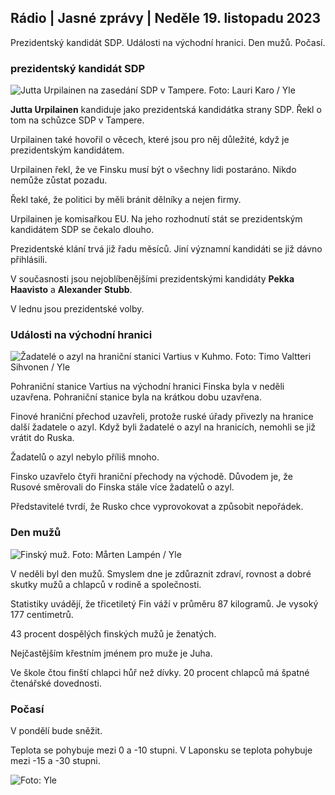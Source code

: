 ## Rádio \| Jasné zprávy \| Neděle 19. listopadu 2023

Prezidentský kandidát SDP. Události na východní hranici. Den mužů. Počasí.

### prezidentský kandidát SDP

![Jutta Urpilainen na zasedání SDP v Tampere. Foto: Lauri Karo / Yle](https://images.cdn.yle.fi/image/upload/c_crop,h_3078,w_5472,x_0,y_536/ar_1.7777777777777777,c_fill,g_faces,h_1200/w.0q_auto:eco/f_auto/fl_lossy/v1700390392/39-12029436559e5d3e7734)

**Jutta Urpilainen** kandiduje jako prezidentská kandidátka strany SDP. Řekl o tom na schůzce SDP v Tampere.

Urpilainen také hovořil o věcech, které jsou pro něj důležité, když je prezidentským kandidátem.

Urpilainen řekl, že ve Finsku musí být o všechny lidi postaráno. Nikdo nemůže zůstat pozadu.

Řekl také, že politici by měli bránit dělníky a nejen firmy.

Urpilainen je komisařkou EU. Na jeho rozhodnutí stát se prezidentským kandidátem SDP se čekalo dlouho.

Prezidentské klání trvá již řadu měsíců. Jiní významní kandidáti se již dávno přihlásili.

V současnosti jsou nejoblíbenějšími prezidentskými kandidáty **Pekka Haavisto** a **Alexander** **Stubb**.

V lednu jsou prezidentské volby.

### Události na východní hranici

![Žadatelé o azyl na hraniční stanici Vartius v Kuhmo. Foto: Timo Valtteri Sihvonen / Yle](https://images.cdn.yle.fi/image/upload/c_crop,h_2312,w_4110,x_1360,y_535/ar_1.7777777777777777,c_0/wd,g_15.0/q_auto:eco/f_auto/fl_lossy/v1700313355/39-12026836558740e2c62a)

Pohraniční stanice Vartius na východní hranici Finska byla v neděli uzavřena. Pohraniční stanice byla na krátkou dobu uzavřena.

Finové hraniční přechod uzavřeli, protože ruské úřady přivezly na hranice další žadatele o azyl. Když byli žadatelé o azyl na hranicích, nemohli se již vrátit do Ruska.

Žadatelů o azyl nebylo příliš mnoho.

Finsko uzavřelo čtyři hraniční přechody na východě. Důvodem je, že Rusové směrovali do Finska stále více žadatelů o azyl.

Představitelé tvrdí, že Rusko chce vyprovokovat a způsobit nepořádek.

### Den mužů

![Finský muž. Foto: Mårten Lampén / Yle](https://images.cdn.yle.fi/image/upload/c_crop,h_3375,w_6000,x_0,y_164/ar_1.7777777777777777,c_fill,g_faces,wd_0q_auto:eco/f_auto/fl_lossy/v1700042381/39-1200843655493de62883)

V neděli byl den mužů. Smyslem dne je zdůraznit zdraví, rovnost a dobré skutky mužů a chlapců v rodině a společnosti.

Statistiky uvádějí, že třicetiletý Fin váží v průměru 87 kilogramů. Je vysoký 177 centimetrů.

43 procent dospělých finských mužů je ženatých.

Nejčastějším křestním jménem pro muže je Juha.

Ve škole čtou finští chlapci hůř než dívky. 20 procent chlapců má špatné čtenářské dovednosti.

### Počasí

V pondělí bude sněžit.

Teplota se pohybuje mezi 0 a -10 stupni. V Laponsku se teplota pohybuje mezi -15 a -30 stupni.

![ Foto: Yle](https://images.cdn.yle.fi/image/upload/c_crop,h_1080,w_1919,x_0,y_0/ar_1.7777777777777777,c_fill,g_faces,h_675/d_pr.120:eco/f_auto/fl_lossy/v1700408413/39-1203034655a2c36dc32d)